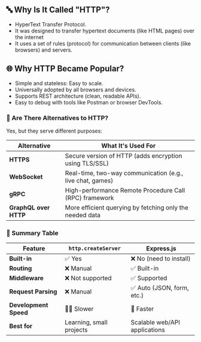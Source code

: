 ## 🔤 Why Is It Called "HTTP"?

- HyperText Transfer Protocol.
- It was designed to transfer hypertext documents (like HTML pages) over the internet
- It uses a set of rules (protocol) for communication between clients (like browsers) and servers.

## 🌐 Why HTTP Became Popular?

- Simple and stateless: Easy to scale.
- Universally adopted by all browsers and devices.
- Supports REST architecture (clean, readable APIs).
- Easy to debug with tools like Postman or browser DevTools.

### 🔄 Are There Alternatives to HTTP?

Yes, but they serve different purposes:

| **Alternative**        | **What It's Used For**                                                |
|------------------------|----------------------------------------------------------------------|
| **HTTPS**              | Secure version of HTTP (adds encryption using TLS/SSL)               |
| **WebSocket**          | Real-time, two-way communication (e.g., live chat, games)            |
| **gRPC**               | High-performance Remote Procedure Call (RPC) framework               |
| **GraphQL over HTTP**  | More efficient querying by fetching only the needed data             |


### 🧠 Summary Table

| Feature             | `http.createServer`         | Express.js                         |
|---------------------|------------------------------|-------------------------------------|
| **Built-in**         | ✅ Yes                       | ❌ No (need to install)             |
| **Routing**          | ❌ Manual                    | ✅ Built-in                         |
| **Middleware**       | ❌ Not supported             | ✅ Supported                        |
| **Request Parsing**  | ❌ Manual                    | ✅ Auto (JSON, form, etc.)          |
| **Development Speed**| 🚶‍♂️ Slower                  | 🚀 Faster                           |
| **Best for**         | Learning, small projects     | Scalable web/API applications       |
